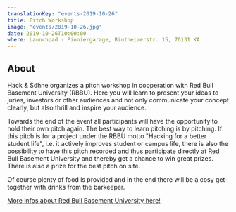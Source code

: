 ```yaml
---
translationKey: "events-2019-10-26"
title: Pitch Workshop
image: "events/2019-10-26.jpg"
date: 2019-10-26T10:00:00
where: Launchpad - Pioniergarage, Rintheimerstr. 15, 76131 KA
---
```

## About

Hack & Söhne organizes a pitch workshop in cooperation with Red Bull Basement University (RBBU). Here you will learn to present your ideas to juries, investors or other audiences and not only communicate your concept clearly, but also thrill and inspire your audience.

Towards the end of the event all participants will have the opportunity to hold their own pitch again. The best way to learn pitching is by pitching. If this pitch is for a project under the RBBU motto "Hacking for a better student life", i.e. it actively improves student or campus life, there is also the possibility to have this pitch recorded and thus participate directly at Red Bull Basement University and thereby get a chance to win great prizes. There is also a prize for the best pitch on site.

Of course plenty of food is provided and in the end there will be a cosy get-together with drinks from the barkeeper.

[More infos about Red Bull Basement University here!](https://www.redbull.com/de-de/projects/red-bull-basement-university)